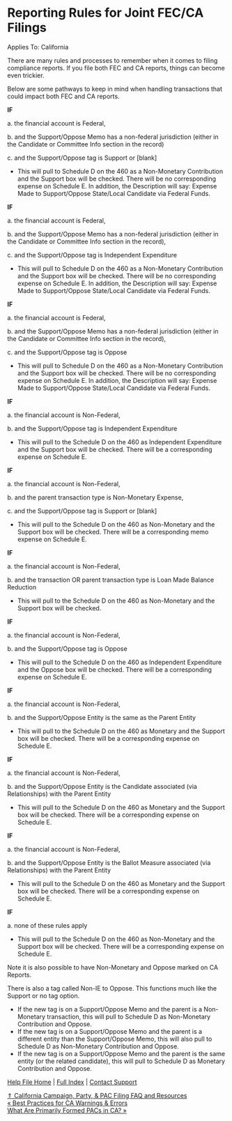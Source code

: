  Reporting Rules for Joint FEC/CA Filings
==========

Applies To: California

There are many rules and processes to remember when it comes to filing compliance reports. If you file both FEC and CA reports, things can become even trickier.

Below are some pathways to keep in mind when handling transactions that could impact both FEC and CA reports.

**IF**

a. the financial account is Federal,

b. and the Support/Oppose Memo has a non-federal jurisdiction (either in the Candidate or Committee Info section in the record)

c. and the Support/Oppose tag is Support or [blank]

* This will pull to Schedule D on the 460 as a Non-Monetary Contribution and the Support box will be checked. There will be no corresponding expense on Schedule E. In addition, the Description will say: Expense Made to Support/Oppose State/Local Candidate via Federal Funds. 

**IF**

a. the financial account is Federal,

b. and the Support/Oppose Memo has a non-federal jurisdiction (either in the Candidate or Committee Info section in the record),

c. and the Support/Oppose tag is Independent Expenditure

* This will pull to Schedule D on the 460 as a Non-Monetary Contribution and the Support box will be checked. There will be no corresponding expense on Schedule E. In addition, the Description will say: Expense Made to Support/Oppose State/Local Candidate via Federal Funds.

**IF**

a. the financial account is Federal,

b. and the Support/Oppose Memo has a non-federal jurisdiction (either in the Candidate or Committee Info section in the record),

c. and the Support/Oppose tag is Oppose

* This will pull to Schedule D on the 460 as a Non-Monetary Contribution and the Support box will be checked. There will be no corresponding expense on Schedule E. In addition, the Description will say: Expense Made to Support/Oppose State/Local Candidate via Federal Funds.

**IF**

a. the financial account is Non-Federal,

b. and the Support/Oppose tag is Independent Expenditure

* This will pull to the Schedule D on the 460 as Independent Expenditure and the Support box will be checked. There will be a corresponding expense on Schedule E.

**IF**

a. the financial account is Non-Federal,

b. and the parent transaction type is Non-Monetary Expense,

c. and the Support/Oppose tag is Support or [blank]

* This will pull to the Schedule D on the 460 as Non-Monetary and the Support box will be checked. There will be a corresponding memo expense on Schedule E.

**IF**

a. the financial account is Non-Federal,

b. and the transaction OR parent transaction type is Loan Made Balance Reduction

* This will pull to the Schedule D on the 460 as Non-Monetary and the Support box will be checked.

**IF**

a. the financial account is Non-Federal,

b. and the Support/Oppose tag is Oppose

* This will pull to the Schedule D on the 460 as Independent Expenditure and the Oppose box will be checked. There will be a corresponding expense on Schedule E.

**IF**

a. the financial account is Non-Federal,

b. and the Support/Oppose Entity is the same as the Parent Entity 

* This will pull to the Schedule D on the 460 as Monetary and the Support box will be checked. There will be a corresponding expense on Schedule E.

**IF**

a. the financial account is Non-Federal,

b. and the Support/Oppose Entity is the Candidate associated (via Relationships) with the Parent Entity

* This will pull to the Schedule D on the 460 as Monetary and the Support box will be checked. There will be a corresponding expense on Schedule E.

**IF**

a. the financial account is Non-Federal,

b. and the Support/Oppose Entity is the Ballot Measure associated (via Relationships) with the Parent Entity

* This will pull to the Schedule D on the 460 as Monetary and the Support box will be checked. There will be a corresponding expense on Schedule E.

**IF**

a. none of these rules apply 

* This will pull to the Schedule D on the 460 as Non-Monetary and the Support box will be checked. There will be a corresponding expense on Schedule E.

Note it is also possible to have Non-Monetary and Oppose marked on CA Reports.

There is also a tag called Non-IE to Oppose. This functions much like the Support or no tag option. 

* If the new tag is on a Support/Oppose Memo and the parent is a Non-Monetary transaction, this will pull to Schedule D as Non-Monetary Contribution and Oppose.
* If the new tag is on a Support/Oppose Memo and the parent is a different entity than the Support/Oppose Memo, this will also pull to Schedule D as Non-Monetary Contribution and Oppose.
* If the new tag is on a Support/Oppose Memo and the parent is the same entity (or the related candidate), this will pull to Schedule D as Monetary Contribution and Oppose.

[Help File Home](/help/) | [Full Index](/Help-File-Directory/) | [Contact Support](mailto:support@ISPolitical.com)

[⇑ California Campaign, Party, & PAC Filing FAQ and Resources](/California-Campaign-Party-PAC-Filing-FAQ-and-Resources)  
[« Best Practices for CA Warnings & Errors](/Best-Practices-for-CA-Warnings-Errors)  
[What Are Primarily Formed PACs in CA? »](/What-Are-Primarily-Formed-PACs-in-CA)